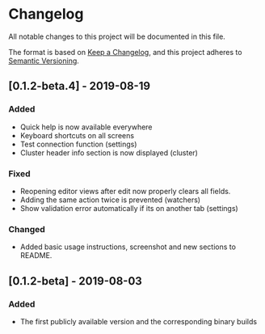 # Changelog
All notable changes to this project will be documented in this file.

The format is based on [Keep a Changelog](https://keepachangelog.com/en/1.0.0/),
and this project adheres to [Semantic Versioning](https://semver.org/spec/v2.0.0.html).

## [0.1.2-beta.4] - 2019-08-19
### Added
- Quick help is now available everywhere
- Keyboard shortcuts on all screens
- Test connection function (settings)
- Cluster header info section is now displayed (cluster)

### Fixed
- Reopening editor views after edit now properly clears all fields.
- Adding the same action twice is prevented (watchers)
- Show validation error automatically if its on another tab (settings) 

### Changed
- Added basic usage instructions, screenshot and new sections to README.

## [0.1.2-beta] - 2019-08-03
### Added
- The first publicly available version and the corresponding binary builds

